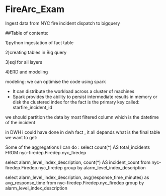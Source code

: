 # FireArc_Exam

Ingest data from NYC fire incident dispatch to bigquery

##Table of contents:

1)python ingestation of fact table

2)creating tables in Big query

3)sql for all layers

4)ERD and modeling


modeling:
we can optimise the code using spark
* It can distribute the workload across a cluster of machines
* Spark provides the ability to persist intermediate results in memory or disk
the clustered index for the fact is the primary key called: starfire_incident_id

we should partition the data by most filtered column which is the datetime of the incident

in DWH i could have done in dwh fact , it all depands what is the final table we want to get:

Some of the aggregations I can do :
select count(*) AS total_incidents
FROM nyc-firedep.Firedep.nyc_firedep

select alarm_level_index_description, count(*) AS incident_count
from nyc-firedep.Firedep.nyc_firedep
group by alarm_level_index_description

select alarm_level_index_description, avg(response_time_minutes) as avg_response_time
from nyc-firedep.Firedep.nyc_firedep
group by alarm_level_index_description




